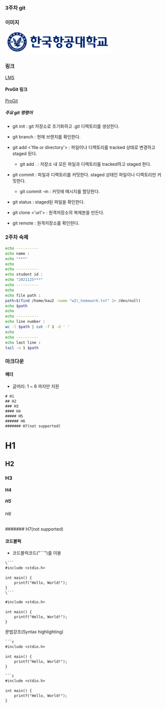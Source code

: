 ### 3주차 git
### 이미지
!['한국항공대학교 로고'](../img/kau/logo.png)
### 링크
[LMS][lmslink]

[lmslink]: https://lms.kau.ac.kr/login.php
#### ProGit 링크
[ProGit][progitlink]

[progitlink]: https://git-scm.com

##### 주요 git 명령어
* git init : git 저장소로 초기화하고 .git 디렉토리를 생성한다.

* git branch : 현재 브랜치를 확인한다.

* git add <'file or directory'> : 파일이나 디렉토리를 tracked 상태로 변경하고 staged 된다.
  * git add . : 저장소 내 모든 파일과 디렉토리를 tracked하고 staged 한다.

* git commit : 파일과 디렉토리를 커밋한다. staged 상태인 파일이나 디렉토리만 커밋한다.
  * git commit -m : 커밋에 메시지를 할당한다.

* git status : staged된 파일을 확인한다.

* git clone <'url'> : 원격저장소의 복제본을 만든다.

* git remote : 원격저장소를 확인한다.

### 2주차 숙제
```sh
echo ----------
echo name :
echo "***"
echo
echo ----------
echo student id :
echo "2021125***"
echo ----------
echo
echo file path :
path=$(find /home/kau2 -name "w2\_homework.txt" 2> /dev/null)
echo $path
echo
echo ----------
echo line number :
wc -l $path | cut -f 1 -d ' '
echo
echo ----------
echo last line :
tail -n 1 $path
```

### 마크다운

#### 헤더
* 글머리: 1 ~ 6 까지만 지원
```
# H1
## H2
### H3
#### H4
##### H5
###### H6
####### H7(not supported)
```
# H1
## H2
### H3
#### H4
##### H5
###### H6
####### H7(not supported)

#### 코드블럭
* 코드블럭코드("```")를 이용
```
\```
#include <stdio.h>

int main() {
    printf("Hello, World!");
}
\```
```
```
#include <stdio.h>

int main() {
    printf("Hello, World!");
}
```
문법강조(Syntax highlighting)
```
```c
#include <stdio.h>

int main() {
    printf("Hello, World!");
}
```
```
```c
#include <stdio.h>

int main() {
    printf("Hello, World!");
}
```
